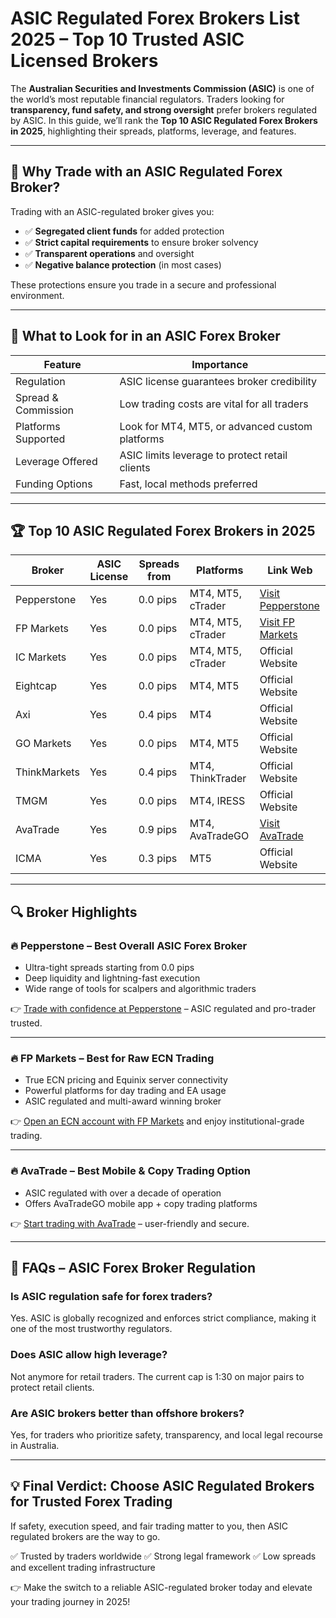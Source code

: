 # ASIC Regulated Forex Brokers List 2025 – Top 10 Trusted ASIC Licensed Brokers

The **Australian Securities and Investments Commission (ASIC)** is one of the world’s most reputable financial regulators. Traders looking for **transparency, fund safety, and strong oversight** prefer brokers regulated by ASIC. In this guide, we’ll rank the **Top 10 ASIC Regulated Forex Brokers in 2025**, highlighting their spreads, platforms, leverage, and features.

---

## 🔎 Why Trade with an ASIC Regulated Forex Broker?

Trading with an ASIC-regulated broker gives you:

* ✅ **Segregated client funds** for added protection
* ✅ **Strict capital requirements** to ensure broker solvency
* ✅ **Transparent operations** and oversight
* ✅ **Negative balance protection** (in most cases)

These protections ensure you trade in a secure and professional environment.

---

## 📌 What to Look for in an ASIC Forex Broker

| Feature             | Importance                                      |
| ------------------- | ----------------------------------------------- |
| Regulation          | ASIC license guarantees broker credibility      |
| Spread & Commission | Low trading costs are vital for all traders     |
| Platforms Supported | Look for MT4, MT5, or advanced custom platforms |
| Leverage Offered    | ASIC limits leverage to protect retail clients  |
| Funding Options     | Fast, local methods preferred                   |

---

## 🏆 Top 10 ASIC Regulated Forex Brokers in 2025

| Broker       | ASIC License | Spreads from | Platforms         | Link Web                                                                                                     |
| ------------ | ------------ | ------------ | ----------------- | ------------------------------------------------------------------------------------------------------------ |
| Pepperstone  | Yes          | 0.0 pips     | MT4, MT5, cTrader | [Visit Pepperstone](https://trk.pepperstonepartners.com/aff_c?offer_id=367&aff_id=33954)                     |
| FP Markets   | Yes          | 0.0 pips     | MT4, MT5, cTrader | [Visit FP Markets](https://www.fpmarkets.com/?redir=stv&fpm-affiliate-utm-source=IB&fpm-affiliate-agt=56244) |
| IC Markets   | Yes          | 0.0 pips     | MT4, MT5, cTrader | Official Website                                                                                             |
| Eightcap     | Yes          | 0.0 pips     | MT4, MT5          | Official Website                                                                                             |
| Axi          | Yes          | 0.4 pips     | MT4               | Official Website                                                                                             |
| GO Markets   | Yes          | 0.0 pips     | MT4, MT5          | Official Website                                                                                             |
| ThinkMarkets | Yes          | 0.4 pips     | MT4, ThinkTrader  | Official Website                                                                                             |
| TMGM         | Yes          | 0.0 pips     | MT4, IRESS        | Official Website                                                                                             |
| AvaTrade     | Yes          | 0.9 pips     | MT4, AvaTradeGO   | [Visit AvaTrade](https://www.avatrade.com?versionId=10301&tag=194438)                                        |
| ICMA         | Yes          | 0.3 pips     | MT5               | Official Website                                                                                             |

---

## 🔍 Broker Highlights

### 🔥 Pepperstone – Best Overall ASIC Forex Broker

* Ultra-tight spreads starting from 0.0 pips
* Deep liquidity and lightning-fast execution
* Wide range of tools for scalpers and algorithmic traders

👉 [Trade with confidence at Pepperstone](https://trk.pepperstonepartners.com/aff_c?offer_id=367&aff_id=33954) – ASIC regulated and pro-trader trusted.

---

### 🔥 FP Markets – Best for Raw ECN Trading

* True ECN pricing and Equinix server connectivity
* Powerful platforms for day trading and EA usage
* ASIC regulated and multi-award winning broker

👉 [Open an ECN account with FP Markets](https://www.fpmarkets.com/?redir=stv&fpm-affiliate-utm-source=IB&fpm-affiliate-agt=56244) and enjoy institutional-grade trading.

---

### 🔥 AvaTrade – Best Mobile & Copy Trading Option

* ASIC regulated with over a decade of operation
* Offers AvaTradeGO mobile app + copy trading platforms

👉 [Start trading with AvaTrade](https://www.avatrade.com?versionId=10301&tag=194438) – user-friendly and secure.

---

## 📘 FAQs – ASIC Forex Broker Regulation

### Is ASIC regulation safe for forex traders?

Yes. ASIC is globally recognized and enforces strict compliance, making it one of the most trustworthy regulators.

### Does ASIC allow high leverage?

Not anymore for retail traders. The current cap is 1:30 on major pairs to protect retail clients.

### Are ASIC brokers better than offshore brokers?

Yes, for traders who prioritize safety, transparency, and local legal recourse in Australia.

---

## 💡 Final Verdict: Choose ASIC Regulated Brokers for Trusted Forex Trading

If safety, execution speed, and fair trading matter to you, then ASIC regulated brokers are the way to go.

✅ Trusted by traders worldwide
✅ Strong legal framework
✅ Low spreads and excellent trading infrastructure

👉 Make the switch to a reliable ASIC-regulated broker today and elevate your trading journey in 2025!

